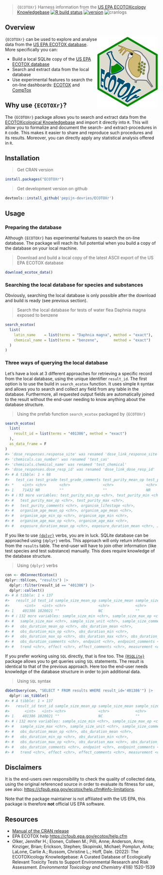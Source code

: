 
> `{ECOTOXr}` Harness information from the [US EPA ECOTOXicology
> Knowledgebase](https://cfpub.epa.gov/ecotox/) [![R build
> status](https://github.com/pepijn-devries/ECOTOXr/workflows/R-CMD-check/badge.svg)](https://github.com/pepijn-devries/ECOTOXr/actions)
> [![version](https://www.r-pkg.org/badges/version/ECOTOXr)](https://CRAN.R-project.org/package=ECOTOXr)
> ![cranlogs](https://cranlogs.r-pkg.org/badges/ECOTOXr)

## Overview

<a href="https://github.com/pepijn-devries/ECOTOXr/"><img src="man/figures/logo.png" alt="ECOTOXr logo" align="right" /></a>
`{ECOTOXr}` can be used to explore and analyse data from the [US EPA
ECOTOX database](https://cfpub.epa.gov/ecotox/). More specifically you
can:

- Build a local SQLite copy of the [US EPA ECOTOX
  database](https://cfpub.epa.gov/ecotox/)
- Search and extract data from the local database
- Use experimental features to search the on-line dashboards:
  [ECOTOX](https://cfpub.epa.gov/ecotox/search.cfm) and
  [CompTox](https://comptox.epa.gov/dashboard/batch-search)

## Why use `{ECOTOXr}`?

The `{ECOTOXr}` package allows you to search and extract data from the
[ECOTOXicological Knowledgebase](https://cfpub.epa.gov/ecotox/) and
import it directly into `R`. This will allow you to formalize and
document the search- and extract-procedures in `R` code. This makes it
easier to share and reproduce such procedures and its results. Moreover,
you can directly apply any statistical analysis offered in `R`.

## Installation

> Get CRAN version

``` r
install.packages("ECOTOXr")
```

> Get development version on github

``` r
devtools::install_github('pepijn-devries/ECOTOXr')
```

## Usage

### Preparing the database

Although `{ECOTOXr}` has experimental features to search the on-line
database. The package will reach its full potential when you build a
copy of the database on your local machine.

> Download and build a local copy of the latest ASCII export of the US
> EPA ECOTOX database

``` r
download_ecotox_data()
```

### Searching the local database for species and substances

Obviously, searching the local database is only possible after the
download and build is ready (see previous section).

> Search the local database for tests of water flea Daphnia magna
> exposed to benzene

``` r
search_ecotox(
  list(
    latin_name    = list(terms = "Daphnia magna", method = "exact"),
    chemical_name = list(terms = "benzene",       method = "exact")
  )
)
```

### Three ways of querying the local database

Let’s have a look at 3 different approaches for retrieving a specific
record from the local database, using the unique identifier `result_id`.
The first option is to use the build in `search_ecotox` function. It
uses simple `R` syntax and allows you to search and collect any field
from any table in the database. Furthermore, all requested output fields
are automatically joined to the result without the end-user needing to
know anything about the database structure.

> Using the prefab function `search_ecotox` packaged by `{ECOTOXr}`

``` r
search_ecotox(
  list(
    result_id = list(terms = "401386", method = "exact")
  ),
  as_data_frame = F
)
#> 'dose_responses.response_site' was renamed 'dose_link_response_site'
#> 'chemicals.cas_number' was renamed 'test_cas'
#> 'chemicals.chemical_name' was renamed 'test_chemical'
#> 'dose_responses.dose_resp_id' was renamed 'dose_link_dose_resp_id'
#> # A tibble: 1 × 98
#>   test_cas test_grade test_grade_comments test_purity_mean_op test_purity_mean
#> *    <int> <chr>      <chr>               <chr>               <chr>           
#> 1    71432 NR         ""                  ""                  NR              
#> # ℹ 93 more variables: test_purity_min_op <chr>, test_purity_min <chr>,
#> #   test_purity_max_op <chr>, test_purity_max <chr>,
#> #   test_purity_comments <chr>, organism_lifestage <chr>,
#> #   organism_age_mean_op <chr>, organism_age_mean <chr>,
#> #   organism_age_min_op <chr>, organism_age_min <chr>,
#> #   organism_age_max_op <chr>, organism_age_max <chr>,
#> #   exposure_duration_mean_op <chr>, exposure_duration_mean <chr>, …
```

If you like to use [`{dplyr}`](https://dplyr.tidyverse.org/) verbs, you
are in luck. SQLite database can be approached using `{dplyr}` verbs.
This approach will only return information from the `results` table. The
end-user will have to join other information (like test species and test
substance) manually. This does require knowledge of the database
structure.

> Using `{dplyr}` verbs

``` r
con <- dbConnectEcotox()
dplyr::tbl(con, "results") |>
  dplyr::filter(result_id == "401386") |>
  dplyr::collect()
#> # A tibble: 1 × 137
#>   result_id test_id sample_size_mean_op sample_size_mean sample_size_min_op
#>       <int>   <int> <chr>               <chr>            <chr>             
#> 1    401386 1020021 ""                  NC               ""                
#> # ℹ 132 more variables: sample_size_min <chr>, sample_size_max_op <chr>,
#> #   sample_size_max <chr>, sample_size_unit <chr>, sample_size_comments <chr>,
#> #   obs_duration_mean_op <chr>, obs_duration_mean <chr>,
#> #   obs_duration_min_op <chr>, obs_duration_min <chr>,
#> #   obs_duration_max_op <chr>, obs_duration_max <chr>, obs_duration_unit <chr>,
#> #   obs_duration_comments <chr>, endpoint <chr>, endpoint_comments <chr>,
#> #   trend <chr>, effect <chr>, effect_comments <chr>, measurement <chr>, …
```

If you prefer working using `SQL` directly, that is fine too. The
[`{RSQLite}`](https://cran.r-project.org/package=RSQLite) package allows
you to get queries using `SQL` statements. The result is identical to
that of the previous approach. Here too the end-user needs knowledge of
the database structure in order to join additional data.

> Using `SQL` syntax

``` r
dbGetQuery(con, "SELECT * FROM results WHERE result_id='401386'") |>
  dplyr::as_tibble()
#> # A tibble: 1 × 137
#>   result_id test_id sample_size_mean_op sample_size_mean sample_size_min_op
#>       <int>   <int> <chr>               <chr>            <chr>             
#> 1    401386 1020021 ""                  NC               ""                
#> # ℹ 132 more variables: sample_size_min <chr>, sample_size_max_op <chr>,
#> #   sample_size_max <chr>, sample_size_unit <chr>, sample_size_comments <chr>,
#> #   obs_duration_mean_op <chr>, obs_duration_mean <chr>,
#> #   obs_duration_min_op <chr>, obs_duration_min <chr>,
#> #   obs_duration_max_op <chr>, obs_duration_max <chr>, obs_duration_unit <chr>,
#> #   obs_duration_comments <chr>, endpoint <chr>, endpoint_comments <chr>,
#> #   trend <chr>, effect <chr>, effect_comments <chr>, measurement <chr>, …
```

## Disclaimers

It is the end-users own responsibility to check the quality of collected
data, using the original referenced source in order to evaluate its
fitness for use, see also:
<https://cfpub.epa.gov/ecotox/help.cfm#info-limitations>.

Note that the package maintainer is not affiliated with the US EPA, this
package is therefore **not** official US EPA software.

## Resources

- [Manual of the CRAN
  release](https://CRAN.R-project.org/package=ECOTOXr)
- EPA ECOTOX help <https://cfpub.epa.gov/ecotox/help.cfm>
- Olker, Jennifer H.; Elonen, Colleen M.; Pilli, Anne; Anderson, Arne;
  Kinziger, Brian; Erickson, Stephen; Skopinski, Michael; Pomplun,
  Anita; LaLone, Carlie A.; Russom, Christine L.; Hoff, Dale. (2022):
  The ECOTOXicology Knowledgebase: A Curated Database of Ecologically
  Relevant Toxicity Tests to Support Environmental Research and Risk
  Assessment. *Environmental Toxicology and Chemistry* 41(6) 1520-1539
  <!--https://doi.org/10.1002/etc.5324-->
